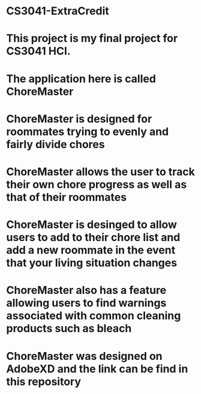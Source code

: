 # CS3041-ExtraCredit

# This project is my final project for CS3041 HCI. 
# The application here is called ChoreMaster 
# ChoreMaster is designed for roommates trying to evenly and fairly divide chores 
# ChoreMaster allows the user to track their own chore progress as well as that of their roommates 
# ChoreMaster is desinged to allow users to add to their chore list and add a new roommate in the event that your living situation changes 
# ChoreMaster also has a feature allowing users to find warnings associated with common cleaning products such as bleach
# ChoreMaster was designed on AdobeXD and the link can be find in this repository 
